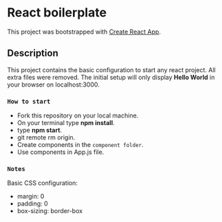 # React boilerplate

This project was bootstrapped with [Create React App](https://github.com/facebook/create-react-app).

## Description

This project contains the basic configuration to start any react project. All extra files were removed. The initial setup will only display **Hello World** in your browser on localhost:3000.

### `How to start`

- Fork this repository on your local machine.
- On your terminal type **npm install**.
- type **npm start**.
- git remote rm origin.
- Create components in the `component folder`.
- Use components in App.js file.

### `Notes`

Basic CSS configuration:

- margin: 0
- padding: 0
- box-sizing: border-box
